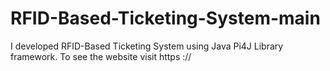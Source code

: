 # RFID-Based-Ticketing-System-main
I developed RFID-Based Ticketing System using Java Pi4J Library framework. To see the website visit https :// 
